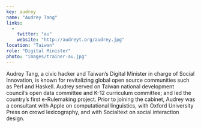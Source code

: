 ```yaml
---
key: audrey
name: "Audrey Tang"
links:
  - 
    twitter: "au"
    website: "http://audreyt.org/audrey.jpg"
location: "Taiwan"
role: "Digital Minister"
photo: "images/trainer-au.jpg"
---
```


Audrey Tang, a civic hacker and Taiwan’s Digital Minister in charge of Social Innovation, is known for revitalizing global open source communities such as Perl and Haskell. Audrey served on Taiwan national development council’s open data committee and K-12 curriculum committee; and led the country’s first e-Rulemaking project. Prior to joining the cabinet, Audrey was a consultant with Apple on computational linguistics, with Oxford University Press on crowd lexicography, and with Socialtext on social interaction design.